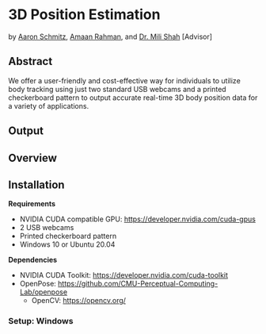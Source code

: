 # 3D Position Estimation
by [Aaron Schmitz](mailto:aaron.schmitz@cooper.edu), [Amaan Rahman](mailto:amaan.rahman@cooper.edu), and [Dr. Mili Shah](mailto:mili.shah@cooper.edu) [Advisor]

## Abstract

We offer a user-friendly and cost-effective way for individuals to utilize body tracking using just two standard USB webcams and a printed checkerboard pattern to output accurate real-time 3D body position data for a variety of applications.

## Output


## Overview


## Installation
**Requirements**
* NVIDIA CUDA compatible GPU: https://developer.nvidia.com/cuda-gpus
* 2 USB webcams
* Printed checkerboard pattern
* Windows 10 or Ubuntu 20.04

**Dependencies**
* NVIDIA CUDA Toolkit: https://developer.nvidia.com/cuda-toolkit
* OpenPose: https://github.com/CMU-Perceptual-Computing-Lab/openpose
  * OpenCV: https://opencv.org/

### Setup: Windows
